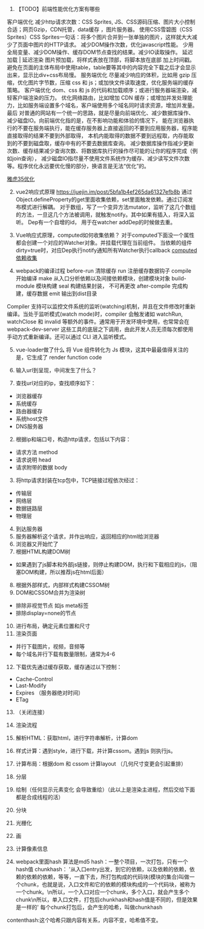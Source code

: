 1. 【TODO】前端性能优化方案有哪些

客户端优化
减少http请求次数：CSS Sprites, JS、CSS源码压缩、图片大小控制合适；网页Gzip，CDN托管，data缓存 ，图片服务器。
使用CSS雪碧图（CSS Sprites）CSS Sprites一句话：将多个图片合并到一张单独的图片，这样就大大减少了页面中图片的HTTP请求。
减少DOM操作次数，优化javascript性能。
少用全局变量、减少DOM操作、缓存DOM节点查找的结果。减少IO读取操作。
延迟加载 | 延迟渲染
图片预加载，将样式表放在顶部，将脚本放在底部 加上时间戳。
避免在页面的主体布局中使用table，table要等其中的内容完全下载之后才会显示出来，显示比div+css布局慢。
服务端优化
尽量减少响应的体积，比如用 gzip 压缩，优化图片字节数，压缩 css 和 js；或加快文件读取速度，优化服务端的缓存策略。
客户端优化 dom、css 和 js 的代码和加载顺序；或进行服务器端渲染，减轻客户端渲染的压力。
优化网络路由，比如增加 CDN 缓存；或增加并发处理能力，比如服务端设置多个域名，客户端使用多个域名同时请求资源，增加并发量。
最后
对普通的网站有一个统一的思路，就是尽量向前端优化、减少数据库操作、减少磁盘IO。向前端优化指的是，在不影响功能和体验的情况下，
能在浏览器执行的不要在服务端执行，能在缓存服务器上直接返回的不要到应用服务器，程序能直接取得的结果不要到外部取得，
本机内能取得的数据不要到远程取，内存能取到的不要到磁盘取，缓存中有的不要去数据库查询。
减少数据库操作指减少更新次数、缓存结果减少查询次数、将数据库执行的操作尽可能的让你的程序完成（例如join查询），
减少磁盘IO指尽量不使用文件系统作为缓存、减少读写文件次数等。程序优化永远要优化慢的部分，换语言是无法“优化”的。

[雅虎35优化](https://github.com/yingnian/Yahoo-35)

2. vue2响应式原理
https://juejin.im/post/5bfa1b4ef265da61327efb8b
通过Object.defineProperty的get里面收集依赖，set里面触发依赖。通过订阅发布模式进行解耦。
对于数组，写了一个变异方法mutator，监听了这几个数组的方法，一旦这几个方法被调用，就触发notify。其中如果有插入，将深入监听。
Dep有一个自增的id， 用于在watcher addDep的时候做去重。

3. Vue响应式原理，computed如何收集依赖？
对于computed下面没一个属性都会创建一个对应的Watcher对象。并挂载代理在当前组件。
当依赖的组件dirty=true时，对应Dep执行notify通知所有Watcher执行callback
[computed依赖收集](https://zheyaoa.github.io/2019/09/07/computed/)

4. webpack的编译过程
before-run 清除缓存
run 注册缓存数据钩子
compile 开始编译
make 从入口分析依赖以及间接依赖模块，创建模块对象
build-module 模块构建
seal 构建结果封装， 不可再更改
after-compile 完成构建，缓存数据
emit 输出到dist目录


Compiler 支持可以监控文件系统的监听(watching)机制，并且在文件修改时重新编译。当处于监听模式(watch mode)时，compiler 会触发诸如 watchRun, watchClose 和 invalid 等额外的事件。通常用于开发环境中使用，也常常会在 webpack-dev-server 这些工具的底层之下调用，由此开发人员无须每次都使用手动方式重新编译。还可以通过 CLI 进入监听模式。

5. vue-loader做了什么
将 Vue 组件转化为 Js 模块，这其中最最值得关注的是，它生成了 render function code

6. 输入url到呈现，中间发生了什么？
1. 查找url对应的ip，查找顺序如下：
- 浏览器缓存
- 系统缓存
- 路由器缓存
- 系统host文件
- DNS服务器
2. 根据ip和端口号，构造http请求，包括以下内容：
- 请求方法 method
- 请求说明 head
- 请求附带的数据 body
3. 将http请求封装在tcp包中，TCP链接过程依次经过：
- 传输层
- 网络层
- 数据链路层
- 物理层
4. 到达服务器
5. 服务器解析这个请求，并作出响应，返回相应的html给浏览器
6. 浏览器又开始忙了
7. 根据HTML构建DOM树
- 如果遇到了js脚本和外部js链接，则停止构建DOM，执行和下载相应的js，（阻塞DOM构建，所以推荐js在html后面）
8. 根据外部样式，内部样式构建CSSOM树
9. DOM和CSSOM合并为渲染树
- 排除非视觉节点 如js meta标签
- 排除display=none的节点
10. 进行布局，确定元素位置和尺寸
11. 渲染页面
- 并行下载图片，视频，音频等
- 每个域名并行下载有数量限制，通常为4-6
12. 下载优先通过缓存获取，缓存通过以下控制：
- Cache-Control
- Last-Modify
- Expires （服务器绝对时间）
- ETag
13. （关闭连接）


7. 渲染流程
1. 解析HTML：获取html，进行字符串解析，计算dom
2. 样式计算：遇到style，进行下载，并计算cssom。遇到js 则执行js。 
3. 计算布局：根据dom 和 cssom 计算layout  （几何尺寸变更会引起重排）
4. 分层
5. 绘制（任何显示元素变化 会导致重绘）（此以上是渲染主进程，然后交给下面都是合成线程的活）
6. 分块
7. 光栅化
8. 画
9. 计算像素信息


8. webpack里面hash
算法是md5
hash：一整个项目，一次打包，只有一个hash值
chunkhash： '从入口entry出发，到它的依赖，以及依赖的依赖，依赖的依赖的依赖，等等，一直下去，所打包构成的代码块(模块的集合)叫做一个chunk，也就是说，入口文件和它的依赖的模块构成的一个代码块，被称为一个chunk。\n所以，一个入口对应一个chunk，多个入口，就会产生多个chunk\n所以，单入口文件，打包后chunkhash和hash值是不同的，但是效果是一样的'
每个chunk打包后，会产生的哈希，叫做chunkhash

contenthash:这个哈希只跟内容有关系，内容不变，哈希值不变。